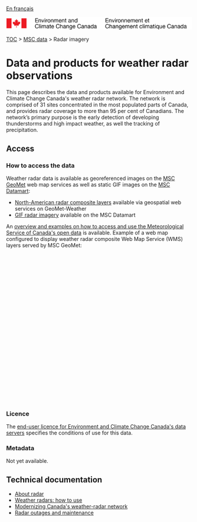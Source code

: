 [En français](readme_radar_fr.md)

![ECCC logo](../../img_eccc-logo.png)

[TOC](../../readme_en.md) > [MSC data](../readme_en.md) > Radar imagery

# Data and products for weather radar observations

This page describes the data and products available for Environment and Climate Change Canada's weather radar network. The network is comprised of 31 sites concentrated in the most populated parts of Canada, and provides radar coverage to more than 95 per cent of Canadians. The network’s primary purpose is the early detection of developing thunderstorms and high impact weather, as well the tracking of precipitation.

## Access

### How to access the data

Weather radar data is available as georeferenced images on the [MSC GeoMet](../../msc-geomet/readme_en.md) web map services as well as static GIF images on the [MSC Datamart](../../msc-datamart/readme_en.md):

* [North-American radar composite layers](readme_radar_geomet_en.md) available via geospatial web services on GeoMet-Weather
* [GIF radar imagery](readme_radarimage-datamart_en.md) available on the MSC Datamart 

An [overview and examples on how to access and use the Meteorological Service of Canada's open data](../../usage/readme_en.md) is available. Example of a web map configured to display weather radar composite Web Map Service (WMS) layers served by MSC GeoMet:

<div id="map" style="height: 400px"></div>

### Licence

The [end-user licence for Environment and Climate Change Canada's data servers](../../licence/readme_en.md) specifies the conditions of use for this data.

### Metadata

Not yet available.

## Technical documentation

* [About radar](https://www.canada.ca/en/environment-climate-change/services/weather-general-tools-resources/radar-overview/about.html)
* [Weather radars: how to use](https://weather.gc.ca/radar/how-to-use_e.html)
* [Modernizing Canada's weather-radar network](https://www.canada.ca/en/environment-climate-change/services/weather-general-tools-resources/radar-overview/modernizing-network.html)
* [Radar outages and maintenance](https://www.canada.ca/en/environment-climate-change/services/weather-general-tools-resources/radar-overview/outages-maintenance.html)

<link rel="stylesheet" href="https://cdnjs.cloudflare.com/ajax/libs/openlayers/4.6.5/ol.css" integrity="sha256-rQq4Fxpq3LlPQ8yP11i6Z2lAo82b6ACDgd35CKyNEBw=" crossorigin="anonymous" />
<script src="https://cdnjs.cloudflare.com/ajax/libs/openlayers/4.6.5/ol.js" integrity="sha256-77IKwU93jwIX7zmgEBfYGHcmeO0Fx2MoWB/ooh9QkBA=" crossorigin="anonymous"></script>
<script type="text/javascript">
      var map = new ol.Map({
        target: 'map',
        layers: [
          new ol.layer.Tile({
            source: new ol.source.OSM()
          }),
          new ol.layer.Tile({
            source: new ol.source.TileWMS({
                format: 'image/png',
                url: 'https://geo.weather.gc.ca/geomet/',
                params: {'LAYERS': 'RADAR_1KM_RSNO', 'TILED': true},
            })
          }),
          new ol.layer.Tile({
            source: new ol.source.TileWMS({
                format: 'image/png',
                url: 'https://geo.weather.gc.ca/geomet/',
                params: {'LAYERS': 'RADAR_COVERAGE_RSNO.INV', 'TILED': true},
            })
          })
        ],
        view: new ol.View({
          center: ol.proj.fromLonLat([-97, 57]),
          zoom: 3
        })
      });
</script>